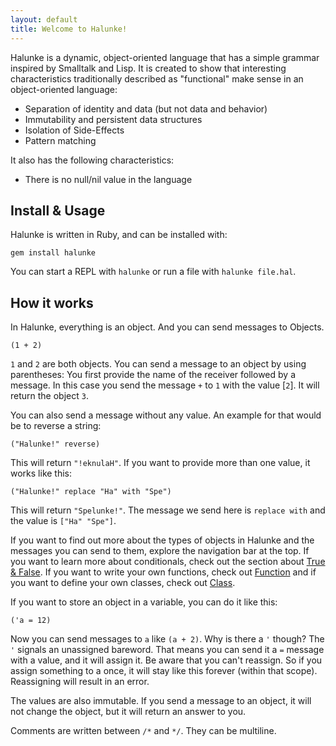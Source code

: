 ```yaml
---
layout: default
title: Welcome to Halunke!
---
```


Halunke is a dynamic, object-oriented language that has a simple grammar
inspired by Smalltalk and Lisp. It is created to show that interesting
characteristics traditionally described as "functional" make sense in an
object-oriented language:

* Separation of identity and data (but not data and behavior)
* Immutability and persistent data structures
* Isolation of Side-Effects
* Pattern matching

It also has the following characteristics:

* There is no null/nil value in the language

## Install & Usage

Halunke is written in Ruby, and can be installed with:

```
gem install halunke
```

You can start a REPL with `halunke` or run a file with `halunke file.hal`.

## How it works

In Halunke, everything is an object. And you can send messages to Objects.

```
(1 + 2)
```

`1` and `2` are both objects. You can send a message to an object by using
parentheses: You first provide the name of the receiver followed by a message.
In this case you send the message `+` to `1` with the value [`2`]. It will
return the object `3`.

You can also send a message without any value. An example for that would be to
reverse a string:

```
("Halunke!" reverse)
```

This will return `"!eknulaH"`. If you want to provide more than one value, it
works like this:

```
("Halunke!" replace "Ha" with "Spe")
```

This will return `"Spelunke!"`. The message we send here is `replace with` and
the value is `["Ha" "Spe"]`.

If you want to find out more about the types of objects in Halunke
and the messages you can send to them, explore the navigation bar
at the top. If you want to learn more about conditionals, check out
the section about [True & False](/halunke/true-false). If you want
to write your own functions, check out
[Function](/halunke/function) and if you want to define your own
classes, check out [Class](/halunke/class).

If you want to store an object in a variable, you can do it like this:

```
('a = 12)
```

Now you can send messages to `a` like `(a + 2)`. Why is there a `'` though? The
`'` signals an unassigned bareword. That means you can send it a `=` message
with a value, and it will assign it. Be aware that you can't reassign. So if
you assign something to a once, it will stay like this forever (within that
scope). Reassigning will result in an error.

The values are also immutable. If you send a message to an object,
it will not change the object, but it will return an answer to you.

Comments are written between `/*` and `*/`. They can be multiline.
